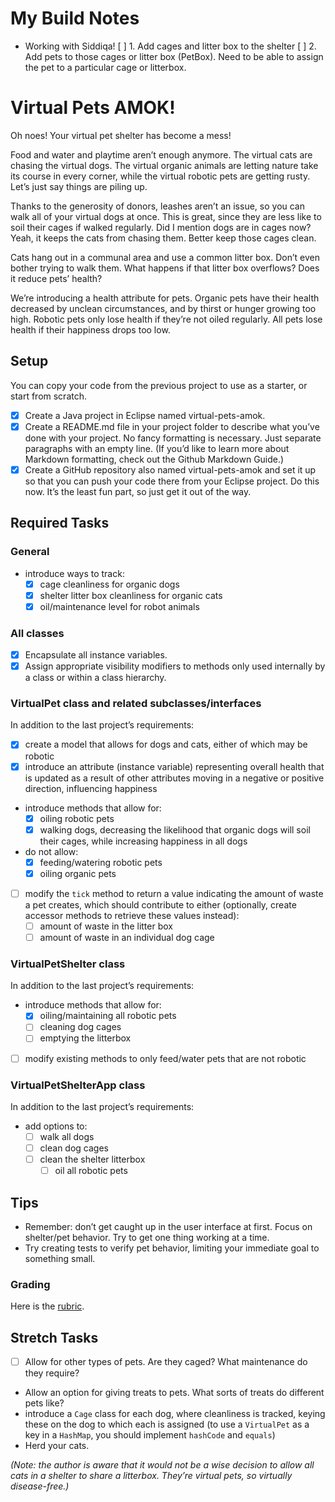 # My Build Notes
  * Working with Siddiqa!
[ ] 1. Add cages and litter box to the shelter
[ ] 2. Add pets to those cages or litter box (PetBox). Need to be able to assign the pet to a particular cage or litterbox.


# Virtual Pets AMOK!
Oh noes! Your virtual pet shelter has become a mess!

Food and water and playtime aren’t enough anymore. The virtual cats are chasing the virtual dogs. The virtual organic animals are letting nature take its course in every corner, while the virtual robotic pets are getting rusty. Let’s just say things are piling up.

Thanks to the generosity of donors, leashes aren’t an issue, so you can walk all of your virtual dogs at once. This is great, since they are less like to soil their cages if walked regularly. Did I mention dogs are in cages now? Yeah, it keeps the cats from chasing them. Better keep those cages clean.

Cats hang out in a communal area and use a common litter box. Don’t even bother trying to walk them. What happens if that litter box overflows? Does it reduce pets’ health?

We’re introducing a health attribute for pets. Organic pets have their health decreased by unclean circumstances, and by thirst or hunger growing too high. Robotic pets only lose health if they’re not oiled regularly. All pets lose health if their happiness drops too low.

## Setup
You can copy your code from the previous project to use as a starter, or start from scratch.

  * [x] Create a Java project in Eclipse named virtual-pets-amok.
  * [x] Create a README.md file in your project folder to describe what you’ve done with your project. No fancy formatting is necessary. Just separate paragraphs with an empty line. (If you’d like to learn more about Markdown formatting, check out the Github Markdown Guide.)
  * [x] Create a GitHub repository also named virtual-pets-amok and set it up so that you can push your code there from your Eclipse project. Do this now. It’s the least fun part, so just get it out of the way.

## Required Tasks
### General
  * introduce ways to track:
	* [x] cage cleanliness for organic dogs
	* [x] shelter litter box cleanliness for organic cats
	* [x] oil/maintenance level for robot animals

### All classes
  * [x] Encapsulate all instance variables.
  * [x] Assign appropriate visibility modifiers to methods only used internally by a class or within a class hierarchy.

### VirtualPet class and related subclasses/interfaces
In addition to the last project’s requirements:

  * [x] create a model that allows for dogs and cats, either of which may be robotic
  * [x] introduce an attribute (instance variable) representing overall health that is updated as a result of other attributes moving in a negative or positive direction, influencing happiness
  * introduce methods that allow for:
	* [x] oiling robotic pets
	* [x] walking dogs, decreasing the likelihood that organic dogs will soil their cages, while increasing happiness in all dogs
  * do not allow:
	* [x] feeding/watering robotic pets
	* [x] oiling organic pets
  * [ ] modify the `tick` method to return a value indicating the amount of waste a pet creates, which should contribute to either (optionally, create accessor methods to retrieve these values instead):
	  * [ ] amount of waste in the litter box
	  * [ ] amount of waste in an individual dog cage

### VirtualPetShelter class

In addition to the last project’s requirements:

  * introduce methods that allow for:
	* [x] oiling/maintaining all robotic pets
	* [ ] cleaning dog cages
	* [ ] emptying the litterbox
  * [ ] modify existing methods to only feed/water pets that are not robotic

### VirtualPetShelterApp class
In addition to the last project’s requirements:

* add options to:
	* [ ] walk all dogs
  * [ ] clean dog cages
  * [ ] clean the shelter litterbox
	* [ ] oil all robotic pets

## Tips
  * Remember: don’t get caught up in the user interface at first. Focus on shelter/pet behavior. Try to get one thing working at a time.
  * Try creating tests to verify pet behavior, limiting your immediate goal to something small.

### Grading
Here is the [rubric](https://wecancodeit.github.io/java-exercises/virtual-pets-amok/rubric.html).

## Stretch Tasks
  * [ ] Allow for other types of pets. Are they caged? What maintenance do they require?
  * Allow an option for giving treats to pets. What sorts of treats do different pets like?
  * introduce a `Cage` class for each dog, where cleanliness is tracked, keying these on the dog to which each is assigned (to use a `VirtualPet` as a key in a `HashMap`, you should implement `hashCode` and `equals`)
  * Herd your cats.

_(Note: the author is aware that it would not be a wise decision to allow all cats in a shelter to share a litterbox. They’re virtual pets, so virtually disease-free.)_